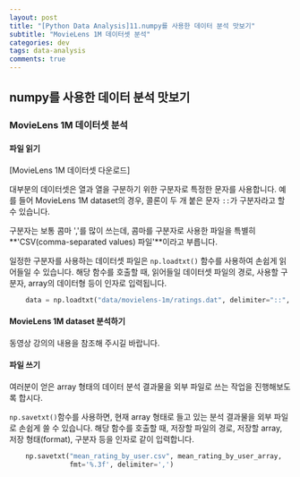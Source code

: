 ```yaml
---
layout: post
title: "[Python Data Analysis]11.numpy를 사용한 데이터 분석 맛보기"
subtitle: "MovieLens 1M 데이터셋 분석"
categories: dev
tags: data-analysis
comments: true
---
```


## numpy를 사용한 데이터 분석 맛보기

### MovieLens 1M 데이터셋 분석

#### 파일 읽기

[MovieLens 1M 데이터셋 다운로드]


대부분의 데이터셋은 열과 열을 구분하기 위한 구분자로 특정한 문자를 사용합니다. 예를 들어 MovieLens 1M dataset의 경우, 콜론이 두 개 붙은 문자 `::`가 구분자라고 할 수 있습니다.


구분자는 보통 콤마 ','를 많이 쓰는데, 콤마를 구분자로 사용한 파일을 특별히 **'CSV(comma-separated values) 파일'**이라고 부릅니다.


일정한 구분자를 사용하는 데이터셋 파일은 `np.loadtxt()` 함수를 사용하여 손쉽게 읽어들일 수 있습니다. 해당 함수를 호출할 때, 읽어들일 데이터셋 파일의 경로, 사용할 구분자, array의 데이터형 등이 인자로 입력됩니다.

```python
    data = np.loadtxt("data/movielens-1m/ratings.dat", delimiter="::", dtype=np.int64)
```

#### MovieLens 1M dataset 분석하기

동영상 강의의 내용을 참조해 주시길 바랍니다.


#### 파일 쓰기

여러분이 얻은 array 형태의 데이터 분석 결과물을 외부 파일로 쓰는 작업을 진행해보도록 합시다.


`np.savetxt()`함수를 사용하면, 현재 array 형태로 들고 있는 분석 결과물을 외부 파일로 손쉽게 쓸 수 있습니다. 해당 함수를 호출할 때, 저장할 파일의 경로, 저장할 array, 저장 형태(format), 구분자 등을 인자로 같이 입력합니다.

```python
    np.savetxt("mean_rating_by_user.csv", mean_rating_by_user_array,
               fmt='%.3f', delimiter=',')
```
